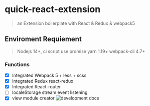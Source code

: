 # quick-react-extension
> an Extension boilerplate with React &amp; Redux &amp; webpack5

## Enviroment Requiement

> Nodejs 14+, ci script use promise
> yarn 1.19+
> webpack-cli 4.7+

### Functions

  - [x] Integrated Webpack 5 + less + scss
  - [x] Integrated Redux react-redux
  - [x] Integrated React-router
  - [ ] localeStorage stream event listening
  - [x] view module creator ![development docs]()
